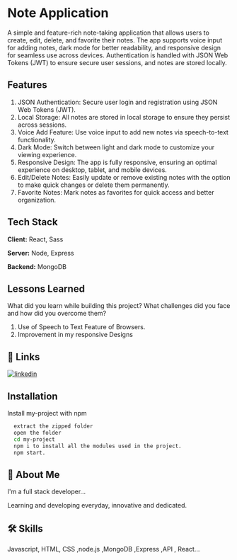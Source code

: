 
# Note Application

A simple and feature-rich note-taking application that allows users to create, edit, delete, and favorite their notes. The app supports voice input for adding notes, dark mode for better readability, and responsive design for seamless use across devices. Authentication is handled with JSON Web Tokens (JWT) to ensure secure user sessions, and notes are stored locally.

## Features

1. JSON Authentication: Secure user login and registration using   JSON Web Tokens (JWT).
2. Local Storage: All notes are stored in local storage to ensure they persist across sessions.
3. Voice Add Feature: Use voice input to add new notes via speech-to-text functionality.
4. Dark Mode: Switch between light and dark mode to customize your viewing experience.
5. Responsive Design: The app is fully responsive, ensuring an optimal experience on desktop, tablet, and mobile devices.
6. Edit/Delete Notes: Easily update or remove existing notes with the option to make quick changes or delete them permanently.
7. Favorite Notes: Mark notes as favorites for quick access and better organization.

## Tech Stack

**Client:** React, Sass

**Server:** Node, Express

**Backend:** MongoDB


## Lessons Learned

What did you learn while building this project? What challenges did you face and how did you overcome them?


1. Use of Speech to Text Feature of Browsers.
2. Improvement in my responsive Designs
## 🔗 Links

[![linkedin](https://img.shields.io/badge/linkedin-0A66C2?style=for-the-badge&logo=linkedin&logoColor=white)](https://www.linkedin.com/in/jatinsharma0248/)


## Installation

Install my-project with npm

```bash
  extract the zipped folder 
  open the folder 
  cd my-project
  npm i to install all the modules used in the project. 
  npm start.
```
    
## 🚀 About Me
I'm a full stack developer...

Learning and developing everyday, innovative and dedicated.


## 🛠 Skills
Javascript, HTML, CSS ,node.js ,MongoDB ,Express ,API , React...
